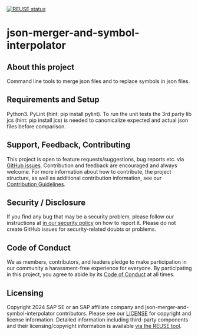 [![REUSE status](https://api.reuse.software/badge/github.com/SAP/json-merger-and-symbol-interpolator)](https://api.reuse.software/info/github.com/SAP/json-merger-and-symbol-interpolator)

# json-merger-and-symbol-interpolator

## About this project

Command line tools to merge json files and to replace symbols in json files.

## Requirements and Setup

Python3. PyLint (hint: pip install pylint). To run the unit tests the 3rd party lib jcs (hint: pip install jcs) is needed to canonicalize expected and
actual json files before comparison. 

## Support, Feedback, Contributing

This project is open to feature requests/suggestions, bug reports etc. via [GitHub issues](https://github.com/SAP/json-merger-and-symbol-interpolator/issues). Contribution and feedback are encouraged and always welcome. For more information about how to contribute, the project structure, as well as additional contribution information, see our [Contribution Guidelines](CONTRIBUTING.md).

## Security / Disclosure
If you find any bug that may be a security problem, please follow our instructions at [in our security policy](https://github.com/SAP/json-merger-and-symbol-interpolator/security/policy) on how to report it. Please do not create GitHub issues for security-related doubts or problems.

## Code of Conduct

We as members, contributors, and leaders pledge to make participation in our community a harassment-free experience for everyone. By participating in this project, you agree to abide by its [Code of Conduct](https://github.com/SAP/.github/blob/main/CODE_OF_CONDUCT.md) at all times.

## Licensing

Copyright 2024 SAP SE or an SAP affiliate company and json-merger-and-symbol-interpolator contributors. Please see our [LICENSE](LICENSE) for copyright and license information. Detailed information including third-party components and their licensing/copyright information is available [via the REUSE tool](https://api.reuse.software/info/github.com/SAP/json-merger-and-symbol-interpolator).
